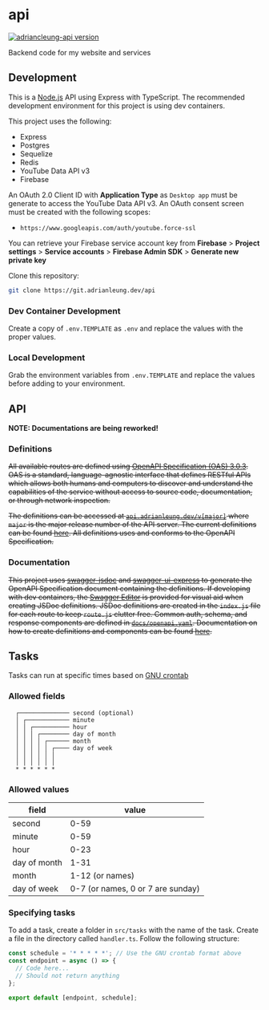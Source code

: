 # api

[![adriancleung-api version][version-image]][version-url]

Backend code for my website and services

## Development

This is a [Node.js][node-url] API using Express with TypeScript. The recommended
development environment for this project is using dev containers.

This project uses the following:

- Express
- Postgres
- Sequelize
- Redis
- YouTube Data API v3
- Firebase

An OAuth 2.0 Client ID with **Application Type** as `Desktop app` must be generate to access the YouTube Data API v3. An OAuth consent screen must be created with the following scopes:

- `https://www.googleapis.com/auth/youtube.force-ssl`

You can retrieve your Firebase service account key from **Firebase** > **Project settings** > **Service accounts** > **Firebase Admin SDK** > **Generate new private key**

Clone this repository:

```sh
git clone https://git.adrianleung.dev/api
```

### Dev Container Development

Create a copy of `.env.TEMPLATE` as `.env` and replace the values with the proper values.

### Local Development

Grab the environment variables from `.env.TEMPLATE` and replace the values before adding to your environment.

## API

**NOTE: Documentations are being reworked!**

### Definitions

~~All available routes are defined using [OpenAPI Specification (OAS) 3.0.3][openapi-spec]. OAS is a standard, language-agnostic interface that defines RESTful APIs which allows both humans and computers to discover and understand the capabilities of the service without access to source code, documentation, or through network inspection.~~

~~The definitions can be accessed at [`api.adrianleung.dev/v[major]`][api-v1] where `major` is the major release number of the API server. The current definitions can be found [here][api-v1]. All definitions uses and conforms to the OpenAPI Specification.~~

### Documentation

~~This project uses [swagger-jsdoc] and [swagger-ui-express] to generate the OpenAPI Specification document containing the definitions. If developing with dev containers, the [Swagger Editor][swagger-editor] is provided for visual aid when creating JSDoc definitions. JSDoc definitions are created in the `index.js` file for each route to keep `route.js` clutter free. Common auth, schema, and response components are defined in [`docs/openapi.yaml`](https://git.adrianleung.dev/api/blob/master/docs/openapi.yaml). Documentation on how to create definitions and components can be found [here][openapi-spec].~~

## Tasks

Tasks can run at specific times based on [GNU crontab][crontab-url]

### Allowed fields

```
  ┌────────────── second (optional)
  │ ┌──────────── minute
  │ │ ┌────────── hour
  │ │ │ ┌──────── day of month
  │ │ │ │ ┌────── month
  │ │ │ │ │ ┌──── day of week
  │ │ │ │ │ │
  │ │ │ │ │ │
  * * * * * *
```

### Allowed values

| field        | value                             |
| ------------ | --------------------------------- |
| second       | 0-59                              |
| minute       | 0-59                              |
| hour         | 0-23                              |
| day of month | 1-31                              |
| month        | 1-12 (or names)                   |
| day of week  | 0-7 (or names, 0 or 7 are sunday) |

### Specifying tasks

To add a task, create a folder in `src/tasks` with the name of the task. Create a file in the directory called `handler.ts`. Follow the following structure:

```ts
const schedule = '* * * * *'; // Use the GNU crontab format above
const endpoint = async () => {
  // Code here...
  // Should not return anything
};

export default [endpoint, schedule];
```

[version-image]: https://img.shields.io/github/package-json/v/adriancleung/api/master?label=adriancleung-api
[version-url]: https://api.adrianleung.dev
[node-url]: https://nodejs.org/en/
[crontab-url]: ttps://www.gnu.org/software/mcron/manual/html_node/Crontab-file.html
[openapi-spec]: https://swagger.io/specification
[api-v1]: https://api.adrianleung.dev/v1
[swagger-jsdoc]: https://www.npmjs.com/package/swagger-jsdoc
[swagger-ui-express]: https://www.npmjs.com/package/swagger-ui-express
[swagger-editor]: https://swagger.io/tools/swagger-editor/
